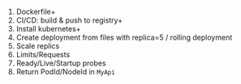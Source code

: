 1. Dockerfile+
2. CI/CD: build & push to registry+
3. Install kubernetes+
4. Create deployment from files with replica=5 / rolling deployment
5. Scale replics
6. Limits/Requests
7. Ready/Live/Startup probes
8. Return PodId/NodeId in `MyApi`